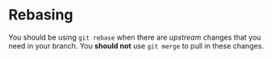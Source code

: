 # Rebasing

You should be using `git rebase` when there are *upstream* changes that you
need in your branch.  You **should not** use `git merge` to pull in these
changes.

